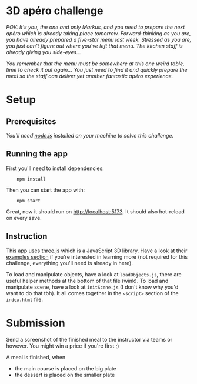 # 3D apéro challenge
_POV: It's you, the one and only Markus, and you need to prepare the next apéro which is already taking place tomorrow.
Forward-thinking as you are, you have already prepared a five-star menu last week.
Stressed as you are, you just can't figure out where you've left that menu. 
The kitchen staff is already giving you side-eyes..._

_You remember that the menu must be somewhere at this one weird table, time to check it out again..._
_You just need to find it and quickly prepare the meal so the staff can deliver yet another fantastic apéro experience._

# Setup

## Prerequisites
_You'll need [node.js](https://nodejs.org/en/download) installed on your machine to solve this challenge._

## Running the app
First you'll need to install dependencies:
```
    npm install
```

Then you can start the app with:
```
    npm start
```

Great, now it should run on [http://localhost:5173](http://localhost:5173).
It should also hot-reload on every save.

## Instruction
This app uses [three.js](https://threejs.org/) which is a JavaScript 3D library.
Have a look at their [examples section](https://threejs.org/examples) if you're interested in learning more 
(not required for this challenge, everything you'll need is already in here).

To load and manipulate objects, have a look at `loadObjects.js`, there are useful helper methods at the bottom of that file (wink).
To load and manipulate scene, have a look at `initScene.js` (I don't know why you'd want to do that tbh).
It all comes together in the `<script>` section of the `index.html` file.

# Submission
Send a screenshot of the finished meal to the instructor via teams or however. 
You might win a price if you're first ;)

A meal is finished, when
- the main course is placed on the big plate
- the dessert is placed on the smaller plate